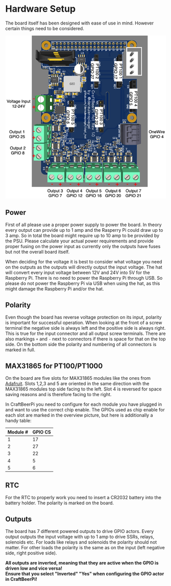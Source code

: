 # Hardware Setup

The board itself has been designed with ease of use in mind. However certain things need
to be considered.


![Overview](hardware.png)

## Power

First of all please use a proper power supply to power the board. In theory every output
can provide up to 1 amp and the Rasperry Pi could draw up to 3 amp. So in total the board might
require up to 10 amp to be provided by the PSU. Please calculate your actual power requirements
and provide proper fusing on the power input as currently only the outputs have fuses but not
the overall board itself.

When deciding for the voltage it is best to consider what voltage you need on the outputs as the 
outputs will directly output the input voltage. The hat will convert every input voltage between
12V and 24V into 5V for the Raspberry Pi. There is no need to power the Raspberry Pi through USB.
So please do not power the Raspberry Pi via USB when using the hat, as this might damage the
Raspberry Pi and/or the hat.

## Polarity

Even though the board has reverse voltage protection on its input, polarity is important for
successful operation. When looking at the front of a screw terminal the negative side is always left
and the positive side is always right. This is true for the input connector and all output screw 
terminals. There are also markings `+` and `-` next to connectors if there is space for that on the
top side. On the bottom side the polarity and numbering of all connectors is marked in full.

## MAX31865 for PT100/PT1000

On the board are five slots for MAX31865 modules like the ones from [Adafruit](https://www.adafruit.com/product/3328).
Slots 1,2,3 and 5 are oriented in the same direction with the MAX31865 modules top side facing to the left. Slot 4 is
reversed for space saving reasons and is therefore facing to the right.

In CraftBeerPi you need to configure for each module you have plugged in and want to use the correct chip enable.
The GPIOs used as chip enable for each slot are marked in the overview picture, but here is additionally a handy
table:


| Module # | GPIO CS |
|-----------|---------|
| 1 | 17 |
| 2 | 27 |
| 3 | 22 |
| 4 |  5 |
| 5 |  6 |

## RTC

For the RTC to properly work you need to insert a CR2032 battery into the battery holder. The polarity is marked on the board.

## Outputs

The board has 7 different powered outputs to drive GPIO actors. Every output outputs the input voltage with up to 1 amp to drive
SSRs, relays, solenoids etc. For loads like relays and solenoids the polarity should not matter. For other loads the polarity is the
same as on the input (left negative side, right positive side).

**All outputs are inverted, meaning that they are active when the GPIO is driven low and vice versa!**  
**Ensure that you select "Inverted" "Yes" when configuring the GPIO actor in CraftBeerPi!**
